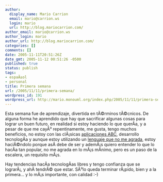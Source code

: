 ```yaml
---
author:
  display_name: Mario Carrion
  email: mario@carrion.ws
  login: mario
  url: http://blog.mariocarrion.com/
author_email: mario@carrion.ws
author_login: mario
author_url: http://blog.mariocarrion.com/
categories: []
comments: []
date: 2005-11-11T20:51:26Z
date_gmt: 2005-11-12 00:51:26 -0500
published: true
status: publish
tags:
- espaÃ±ol
- personal
title: Primera semana
url: /2005/11/11/primera-semana/
wordpress_id: 191
wordpress_url: http://mario.monouml.org/index.php/2005/11/11/primera-semana/
---
```


<p>Esta semana fue de aprendizaje, divertida en tÃ©rminos tÃ©cnicos. De alguna forma he aprendido que hay que sacrificar algunas cosas para lograr un buen futuro, en realidad si estoy haciendo lo que querÃ­a, y a pesar de que me cayÃ³ repentinamente, me gusta, tengo muchos beneficios, no estoy con las clÃ¡sicas <a href="http://es.wikipedia.org/wiki/ABC">aplicaciones ABC</a>, desarrollo tecnologÃ­a y aunque estoy utilizando un <a href="http://en.wikipedia.org/wiki/Delphi_programming_language">lenguaje que no me agrada</a>, estoy haciÃ©ndolo porque asÃ­ debe de ser y ademÃ¡s quiero entender lo que lo hacÃ­a tan popular, no me agrada en lo mÃ¡s mÃ­nimo, pero es un paso de la escalera, un requisito mÃ¡s.</p>
<p>Hay tendencias hacÃ­a tecnologÃ­as libres y tengo confianza que se lograrÃ¡, y ahÃ­ tendrÃ© que estar. SÃ³lo queda terminar rÃ¡pido, bien y a la primera... y lo mÃ¡s importante, con calidad :-)</p>
